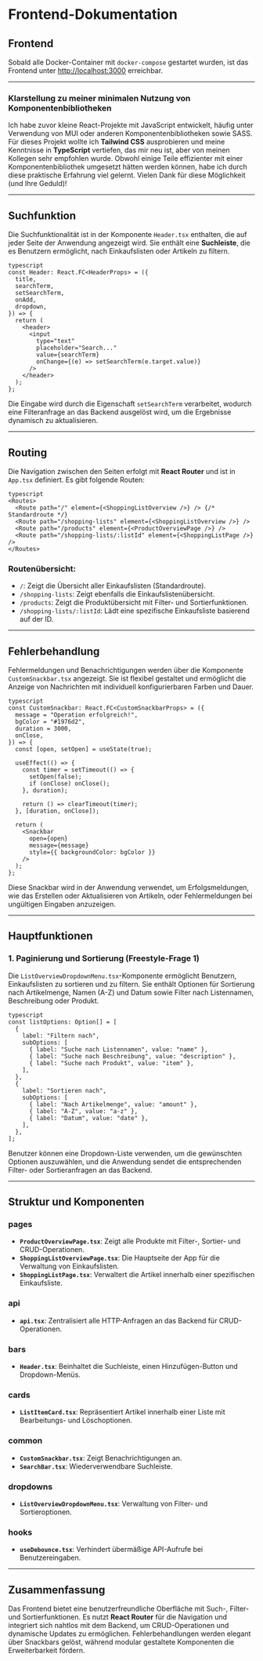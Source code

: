 # **Frontend-Dokumentation**

## **Frontend**
Sobald alle Docker-Container mit `docker-compose` gestartet wurden, ist das Frontend unter [http://localhost:3000](http://localhost:3000) erreichbar.

---

### **Klarstellung zu meiner minimalen Nutzung von Komponentenbibliotheken**

Ich habe zuvor kleine React-Projekte mit JavaScript entwickelt, häufig unter Verwendung von MUI oder anderen Komponentenbibliotheken sowie SASS. Für dieses Projekt wollte ich **Tailwind CSS** ausprobieren und meine Kenntnisse in **TypeScript** vertiefen, das mir neu ist, aber von meinen Kollegen sehr empfohlen wurde. Obwohl einige Teile effizienter mit einer Komponentenbibliothek umgesetzt hätten werden können, habe ich durch diese praktische Erfahrung viel gelernt. Vielen Dank für diese Möglichkeit (und Ihre Geduld)!

---

## **Suchfunktion**

Die Suchfunktionalität ist in der Komponente `Header.tsx` enthalten, die auf jeder Seite der Anwendung angezeigt wird. Sie enthält eine **Suchleiste**, die es Benutzern ermöglicht, nach Einkaufslisten oder Artikeln zu filtern.

```
typescript
const Header: React.FC<HeaderProps> = ({
  title,
  searchTerm,
  setSearchTerm,
  onAdd,
  dropdown,
}) => {
  return (
    <header>
      <input
        type="text"
        placeholder="Search..."
        value={searchTerm}
        onChange={(e) => setSearchTerm(e.target.value)}
      />
    </header>
  );
};
```

Die Eingabe wird durch die Eigenschaft `setSearchTerm` verarbeitet, wodurch eine Filteranfrage an das Backend ausgelöst wird, um die Ergebnisse dynamisch zu aktualisieren.

---

## **Routing**

Die Navigation zwischen den Seiten erfolgt mit **React Router** und ist in `App.tsx` definiert. Es gibt folgende Routen:

```
typescript
<Routes>
  <Route path="/" element={<ShoppingListOverview />} /> {/* Standardroute */}
  <Route path="/shopping-lists" element={<ShoppingListOverview />} />
  <Route path="/products" element={<ProductOverviewPage />} />
  <Route path="/shopping-lists/:listId" element={<ShoppingListPage />} />
</Routes>
```

### **Routenübersicht:**
- `/`: Zeigt die Übersicht aller Einkaufslisten (Standardroute).
- `/shopping-lists`: Zeigt ebenfalls die Einkaufslistenübersicht.
- `/products`: Zeigt die Produktübersicht mit Filter- und Sortierfunktionen.
- `/shopping-lists/:listId`: Lädt eine spezifische Einkaufsliste basierend auf der ID.

---

## **Fehlerbehandlung**

Fehlermeldungen und Benachrichtigungen werden über die Komponente `CustomSnackbar.tsx` angezeigt. Sie ist flexibel gestaltet und ermöglicht die Anzeige von Nachrichten mit individuell konfigurierbaren Farben und Dauer.

```
typescript
const CustomSnackbar: React.FC<CustomSnackbarProps> = ({
  message = "Operation erfolgreich!",
  bgColor = "#1976d2",
  duration = 3000,
  onClose,
}) => {
  const [open, setOpen] = useState(true);

  useEffect(() => {
    const timer = setTimeout(() => {
      setOpen(false);
      if (onClose) onClose();
    }, duration);

    return () => clearTimeout(timer);
  }, [duration, onClose]);

  return (
    <Snackbar
      open={open}
      message={message}
      style={{ backgroundColor: bgColor }}
    />
  );
};
```

Diese Snackbar wird in der Anwendung verwendet, um Erfolgsmeldungen, wie das Erstellen oder Aktualisieren von Artikeln, oder Fehlermeldungen bei ungültigen Eingaben anzuzeigen.

---

## **Hauptfunktionen**

### **1. Paginierung und Sortierung (Freestyle-Frage 1)**

Die `ListOverviewDropdownMenu.tsx`-Komponente ermöglicht Benutzern, Einkaufslisten zu sortieren und zu filtern. Sie enthält Optionen für Sortierung nach Artikelmenge, Namen (A-Z) und Datum sowie Filter nach Listennamen, Beschreibung oder Produkt.

```
typescript
const listOptions: Option[] = [
  {
    label: "Filtern nach",
    subOptions: [
      { label: "Suche nach Listennamen", value: "name" },
      { label: "Suche nach Beschreibung", value: "description" },
      { label: "Suche nach Produkt", value: "item" },
    ],
  },
  {
    label: "Sortieren nach",
    subOptions: [
      { label: "Nach Artikelmenge", value: "amount" },
      { label: "A-Z", value: "a-z" },
      { label: "Datum", value: "date" },
    ],
  },
];
```

Benutzer können eine Dropdown-Liste verwenden, um die gewünschten Optionen auszuwählen, und die Anwendung sendet die entsprechenden Filter- oder Sortieranfragen an das Backend.

---

## **Struktur und Komponenten**

### **pages**
- **`ProductOverviewPage.tsx`**: Zeigt alle Produkte mit Filter-, Sortier- und CRUD-Operationen.
- **`ShoppingListOverviewPage.tsx`**: Die Hauptseite der App für die Verwaltung von Einkaufslisten.
- **`ShoppingListPage.tsx`**: Verwaltert die Artikel innerhalb einer spezifischen Einkaufsliste.

### **api**
- **`api.tsx`**: Zentralisiert alle HTTP-Anfragen an das Backend für CRUD-Operationen.

### **bars**
- **`Header.tsx`**: Beinhaltet die Suchleiste, einen Hinzufügen-Button und Dropdown-Menüs.

### **cards**
- **`ListItemCard.tsx`**: Repräsentiert Artikel innerhalb einer Liste mit Bearbeitungs- und Löschoptionen.

### **common**
- **`CustomSnackbar.tsx`**: Zeigt Benachrichtigungen an.
- **`SearchBar.tsx`**: Wiederverwendbare Suchleiste.

### **dropdowns**
- **`ListOverviewDropdownMenu.tsx`**: Verwaltung von Filter- und Sortieroptionen.

### **hooks**
- **`useDebounce.tsx`**: Verhindert übermäßige API-Aufrufe bei Benutzereingaben.

---

## **Zusammenfassung**

Das Frontend bietet eine benutzerfreundliche Oberfläche mit Such-, Filter- und Sortierfunktionen. Es nutzt **React Router** für die Navigation und integriert sich nahtlos mit dem Backend, um CRUD-Operationen und dynamische Updates zu ermöglichen. Fehlerbehandlungen werden elegant über Snackbars gelöst, während modular gestaltete Komponenten die Erweiterbarkeit fördern.
